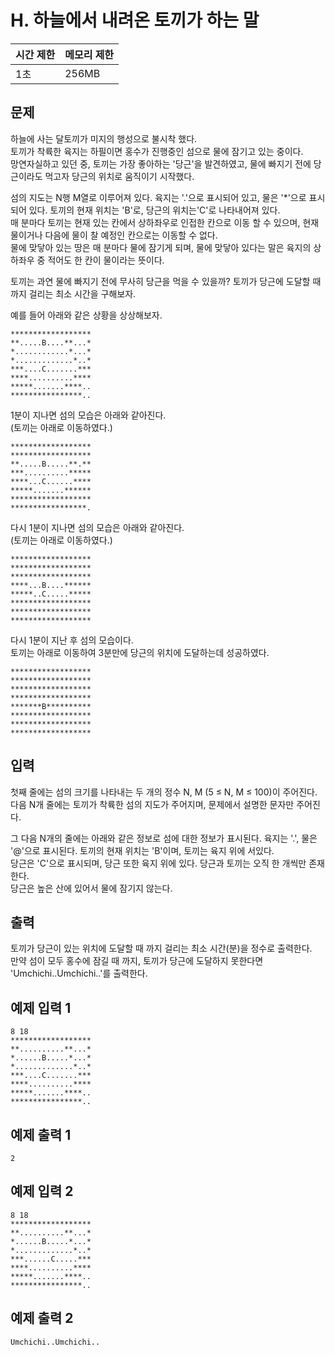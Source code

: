 # H. 하늘에서 내려온 토끼가 하는 말

| 시간 제한 | 메모리 제한 |
| --- | --- |
| 1초 | 256MB |

## 문제

하늘에 사는 달토끼가 미지의 행성으로 불시착 했다.  
토끼가 착륙한 육지는 하필이면 홍수가 진행중인 섬으로 물에 잠기고 있는 중이다.  
망연자실하고 있던 중, 토끼는 가장 좋아하는 '당근'을 발견하였고, 물에 빠지기 전에 당근이라도 먹고자 당근의 위치로 움직이기 시작했다.  

섬의 지도는 N행 M열로 이루어져 있다. 육지는 '.'으로 표시되어 있고, 물은 '*'으로 표시되어 있다. 토끼의 현재 위치는 'B'로, 당근의 위치는'C'로 나타내어져 있다.  
매 분마다 토끼는 현재 있는 칸에서 상하좌우로 인접한 칸으로 이동 할 수 있으며, 현재 물이거나 다음에 물이 찰 예정인 칸으로는 이동할 수 없다.  
물에 맞닿아 있는 땅은 매 분마다 물에 잠기게 되며, 물에 맞닿아 있다는 말은 육지의 상하좌우 중 적어도 한 칸이 물이라는 뜻이다.  

토끼는 과연 물에 빠지기 전에 무사히 당근을 먹을 수 있을까? 토끼가 당근에 도달할 때 까지 걸리는 최소 시간을 구해보자.  

예를 들어 아래와 같은 상황을 상상해보자.  

```
******************
**.....B....**...*
*............*...*
*.............*..*
***....C.......***
****..........****
*****.......****..
****************..
```

1분이 지나면 섬의 모습은 아래와 같아진다.  
(토끼는 아래로 이동하였다.)

```
******************
******************
**.....B.....**.**
***..........*****
****...C......****
*****.......******
******************
*****************.
```

다시 1분이 지나면 섬의 모습은 아래와 같아진다.  
(토끼는 아래로 이동하였다.)

```
******************
******************
******************
****...B....******
*****..C.....*****
******************
******************
******************
```

다시 1분이 지난 후 섬의 모습이다.  
토끼는 아래로 이동하여 3분만에 당근의 위치에 도달하는데 성공하였다. 

```
******************
******************
******************
******************
*******B**********
******************
******************
******************
```

## 입력

첫째 줄에는 섬의 크기를 나타내는 두 개의 정수 N, M (5 ≤ N, M ≤ 100)이 주어진다. 
다음 N개 줄에는 토끼가 착륙한 섬의 지도가 주어지며, 문제에서 설명한 문자만 주어진다. 

그 다음 N개의 줄에는 아래와 같은 정보로 섬에 대한 정보가 표시된다. 
육지는 '.', 물은 '@'으로 표시된다. 토끼의 현재 위치는 'B'이며, 토끼는 육지 위에 서있다.  
당근은 'C'으로 표시되며, 당근 또한 육지 위에 있다. 당근과 토끼는 오직 한 개씩만 존재한다.  
당근은 높은 산에 있어서 물에 잠기지 않는다.  

## 출력
토끼가 당근이 있는 위치에 도달할 때 까지 걸리는 최소 시간(분)을 정수로 출력한다.  
만약 섬이 모두 홍수에 잠길 때 까지, 토끼가 당근에 도달하지 못한다면 'Umchichi..Umchichi..'를 출력한다.


## 예제 입력 1

```
8 18
******************
**..........**...*
*......B.....*...*
*.............*..*
***....C.......***
****..........****
*****.......****..
****************..
```

## 예제 출력 1

```
2
```

## 예제 입력 2

```
8 18
******************
**..........**...*
*......B.....*...*
*.............*..*
***......C.....***
****..........****
*****.......****..
****************..
```

## 예제 출력 2

```
Umchichi..Umchichi..
```
